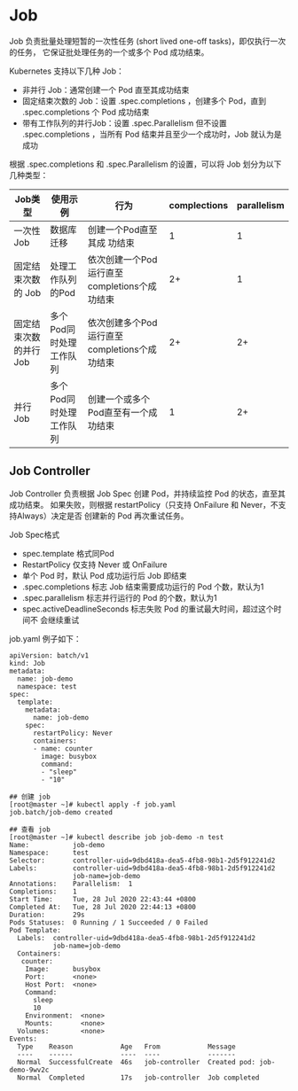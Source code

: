 # Job

Job 负责批量处理短暂的一次性任务 (short lived one-off tasks)，即仅执行一次的任务， 它保证批处理任务的一个或多个 Pod 成功结束。

Kubernetes 支持以下几种 Job：

+ 非并行 Job：通常创建一个 Pod 直至其成功结束 
+ 固定结束次数的 Job：设置 .spec.completions ，创建多个 Pod，直到 .spec.completions 个 Pod 成功结束 
+ 带有工作队列的并行Job：设置 .spec.Parallelism 但不设置 .spec.completions ，当所有 Pod 结束并且至少一个成功时，Job 就认为是成功

根据 .spec.completions 和 .spec.Parallelism 的设置，可以将 Job 划分为以下几种类型：

|Job类型|使用示例|行为|complections|parallelism|
|---|---|---|---|---|
|一次性 Job|数据库迁移|创建一个Pod直至其成 功结束| 1| 1|
|固定结束次数的 Job|处理工作队列的Pod|依次创建一个Pod运行直至completions个成 功结束|2+ |1|
|固定结束次数的并行Job|多个Pod同时处理工作队列|依次创建多个Pod运行直至completions个成 功结束|2+ | 2+ |
|并行Job|多个Pod同时处理工作队列|创建一个或多个Pod直至有一个成功结束| 1| 2+|

## Job Controller

Job Controller 负责根据 Job Spec 创建 Pod，并持续监控 Pod 的状态，直至其成功结束。 如果失败，则根据 restartPolicy（只支持 OnFailure 和 Never，不支持Always）决定是否 创建新的 Pod 再次重试任务。

Job Spec格式

+ spec.template 格式同Pod 
+ RestartPolicy 仅支持 Never 或 OnFailure 
+ 单个 Pod 时，默认 Pod 成功运行后 Job 即结束 
+ .spec.completions 标志 Job 结束需要成功运行的 Pod 个数，默认为1
+ .spec.parallelism 标志并行运行的 Pod 的个数，默认为1
+ spec.activeDeadlineSeconds 标志失败 Pod 的重试最大时间，超过这个时间不 会继续重试

job.yaml 例子如下：

```
apiVersion: batch/v1
kind: Job
metadata:
  name: job-demo
  namespace: test
spec:
  template:
    metadata:
      name: job-demo
    spec:
      restartPolicy: Never
      containers:
      - name: counter
        image: busybox
        command:
        - "sleep"
        - "10"
```


```
## 创建 job
[root@master ~]# kubectl apply -f job.yaml 
job.batch/job-demo created

## 查看 job
[root@master ~]# kubectl describe job job-demo -n test
Name:           job-demo
Namespace:      test
Selector:       controller-uid=9dbd418a-dea5-4fb8-98b1-2d5f912241d2
Labels:         controller-uid=9dbd418a-dea5-4fb8-98b1-2d5f912241d2
                job-name=job-demo
Annotations:    Parallelism:  1
Completions:    1
Start Time:     Tue, 28 Jul 2020 22:43:44 +0800
Completed At:   Tue, 28 Jul 2020 22:44:13 +0800
Duration:       29s
Pods Statuses:  0 Running / 1 Succeeded / 0 Failed
Pod Template:
  Labels:  controller-uid=9dbd418a-dea5-4fb8-98b1-2d5f912241d2
           job-name=job-demo
  Containers:
   counter:
    Image:      busybox
    Port:       <none>
    Host Port:  <none>
    Command:
      sleep
      10
    Environment:  <none>
    Mounts:       <none>
  Volumes:        <none>
Events:
  Type    Reason            Age   From            Message
  ----    ------            ----  ----            -------
  Normal  SuccessfulCreate  46s   job-controller  Created pod: job-demo-9wv2c
  Normal  Completed         17s   job-controller  Job completed
```